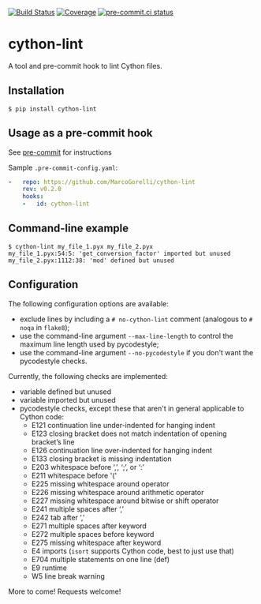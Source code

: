 [![Build Status](https://github.com/MarcoGorelli/cython-lint/workflows/tox/badge.svg)](https://github.com/MarcoGorelli/cython-lint/actions?workflow=tox)
[![Coverage](https://codecov.io/gh/MarcoGorelli/cython-lint/branch/main/graph/badge.svg)](https://codecov.io/gh/MarcoGorelli/cython-lint)
[![pre-commit.ci status](https://results.pre-commit.ci/badge/github/MarcoGorelli/cython-lint/main.svg)](https://results.pre-commit.ci/latest/github/MarcoGorelli/cython-lint/main)

cython-lint
===========

A tool and pre-commit hook to lint Cython files.

## Installation

```console
$ pip install cython-lint
```

## Usage as a pre-commit hook

See [pre-commit](https://github.com/pre-commit/pre-commit) for instructions

Sample `.pre-commit-config.yaml`:

```yaml
-   repo: https://github.com/MarcoGorelli/cython-lint
    rev: v0.2.0
    hooks:
    -   id: cython-lint
```

## Command-line example

```console
$ cython-lint my_file_1.pyx my_file_2.pyx
my_file_1.pyx:54:5: 'get_conversion_factor' imported but unused
my_file_2.pyx:1112:38: 'mod' defined but unused
```


## Configuration

The following configuration options are available:
- exclude lines by including a ``# no-cython-lint`` comment (analogous to ``# noqa`` in ``flake8``);
- use the command-line argument ``--max-line-length`` to control the maximum line length used by pycodestyle;
- use the command-line argument ``--no-pycodestyle`` if you don't want the pycodestyle checks.

Currently, the following checks are implemented:

- variable defined but unused
- variable imported but unused
- pycodestyle checks, except these that aren't in general applicable to Cython code:
    - E121 continuation line under-indented for hanging indent
    - E123 closing bracket does not match indentation of opening bracket’s line
    - E126 continuation line over-indented for hanging indent
    - E133 closing bracket is missing indentation
    - E203 whitespace before ‘,’, ‘;’, or ‘:’
    - E211 whitespace before '('
    - E225 missing whitespace around operator
    - E226 missing whitespace around arithmetic operator
    - E227 missing whitespace around bitwise or shift operator
    - E241 multiple spaces after ‘,’
    - E242 tab after ‘,’
    - E271 multiple spaces after keyword
    - E272 multiple spaces before keyword
    - E275 missing whitespace after keyword
    - E4 imports (``isort`` supports Cython code, best to just use that)
    - E704 multiple statements on one line (def)
    - E9 runtime
    - W5 line break warning

More to come! Requests welcome!
